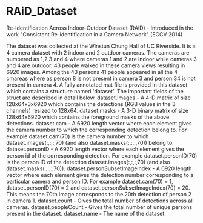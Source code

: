 RAiD_Dataset
============

Re-Identification Across Indoor-Outdoor Dataset (RAiD) - Introduced in the work "Consistent Re-identification in a Camera Network" (ECCV 2014)

The dataset was collected at the Winstun Chung Hall of UC Riverside. It is a 4 camera dataset with 2 indoor and 2 outdoor cameras. The cameras are numbered as 1,2,3 and 4 where cameras 1 and 2 are indoor while cameras 3 and 4 are outdoor. 43 people walked in these camera views resulting in 6920 images. Among the 43 persons 41 people appeared in all the 4 cmareas where as person 8 is not present in camera 3 and person 34 is not present in camera 4.
A fully annotated mat file is provided in this dataset which contains a structure named 'dataset'. The important fields of the struct are described in detail below.
dataset.images - A 4-D matrix of size 128x64x3x6920 which contains the detections (RGB values in the 3 channels) resized to 128x64.
dataset.masks - A 3-D binary matrix of size 128x64x6920 which contains the foreground masks of the above detections.
dataset.cam - A 6920 length vector where each element gives the camera number to which the corresponding detection belong to. For example dataset.cam(70) is the camera number to which dataset.images(:,:,:,70) (and also dataset.masks(:,:,:,70)) belong to.
dataset.personID - A 6920 length vector where each element gives the person id of the corresponding detection. For example dataset.personID(70) is the person ID of the detection dataset.images(:,:,:,70) (and also dataset.masks(:,:,:,70)).
dataset.personSubsetImageIndex - A 6920 length vector where each element gives the detection number corresponding to a particular camera and person ID. For example dataset.cam(70) = 1, dataset.personID(70) = 2 and dataset.personSubsetImageIndex(70) = 20. This means the 70th image corresponds to the 20th detection of person 2 in camera 1.
dataset.count - Gives the total number of detections across all cameras.
dataset.peopleCount - Gives the total number of unique persons present in the dataset.
dataset.name - The name of the dataset.
